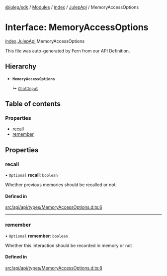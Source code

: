 [@julep/sdk](../README.md) / [Modules](../modules.md) / [index](../modules/index.md) / [JulepApi](../modules/index.JulepApi.md) / MemoryAccessOptions

# Interface: MemoryAccessOptions

[index](../modules/index.md).[JulepApi](../modules/index.JulepApi.md).MemoryAccessOptions

This file was auto-generated by Fern from our API Definition.

## Hierarchy

- **`MemoryAccessOptions`**

  ↳ [`ChatInput`](index.JulepApi.ChatInput.md)

## Table of contents

### Properties

- [recall](index.JulepApi.MemoryAccessOptions.md#recall)
- [remember](index.JulepApi.MemoryAccessOptions.md#remember)

## Properties

### recall

• `Optional` **recall**: `boolean`

Whether previous memories should be recalled or not

#### Defined in

[src/api/api/types/MemoryAccessOptions.d.ts:6](https://github.com/julep-ai/samantha-dev/blob/4200383/sdks/js/src/api/api/types/MemoryAccessOptions.d.ts#L6)

___

### remember

• `Optional` **remember**: `boolean`

Whether this interaction should be recorded in memory or not

#### Defined in

[src/api/api/types/MemoryAccessOptions.d.ts:8](https://github.com/julep-ai/samantha-dev/blob/4200383/sdks/js/src/api/api/types/MemoryAccessOptions.d.ts#L8)
